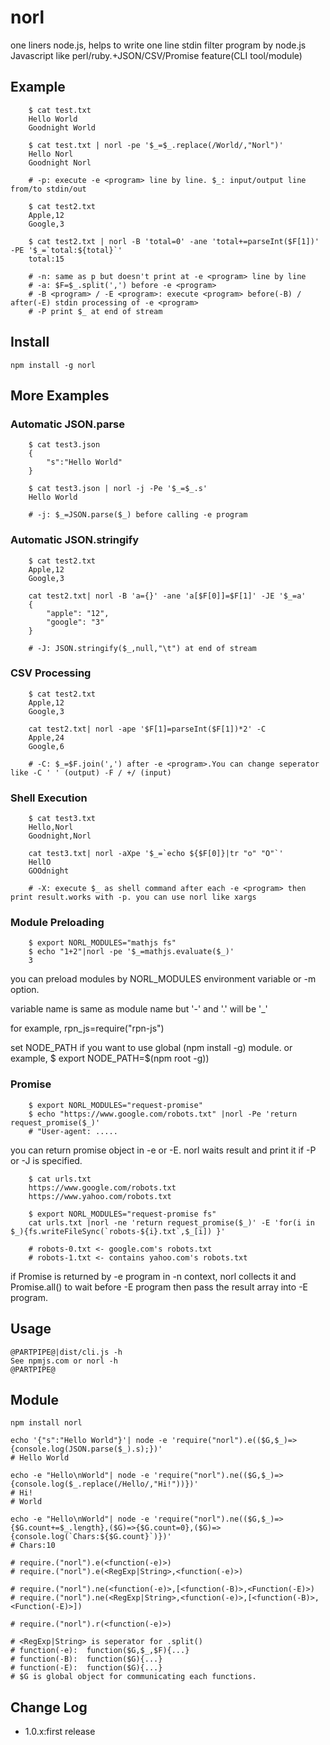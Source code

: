 norl
==========

one liners node.js, helps to write one line stdin filter program by node.js Javascript like perl/ruby.+JSON/CSV/Promise feature(CLI tool/module)

## Example

```
	$ cat test.txt
	Hello World
	Goodnight World

	$ cat test.txt | norl -pe '$_=$_.replace(/World/,"Norl")'
	Hello Norl
	Goodnight Norl

	# -p: execute -e <program> line by line. $_: input/output line from/to stdin/out

	$ cat test2.txt
	Apple,12
	Google,3

	$ cat test2.txt | norl -B 'total=0' -ane 'total+=parseInt($F[1])' -PE '$_=`total:${total}`'
	total:15

	# -n: same as p but doesn't print at -e <program> line by line
	# -a: $F=$_.split(',') before -e <program>
	# -B <program> / -E <program>: execute <program> before(-B) / after(-E) stdin processing of -e <program>
	# -P print $_ at end of stream
```

## Install

```
npm install -g norl
```

## More Examples

### Automatic JSON.parse 

```
	$ cat test3.json
	{
		"s":"Hello World"
	}

	$ cat test3.json | norl -j -Pe '$_=$_.s'
	Hello World

	# -j: $_=JSON.parse($_) before calling -e program 
```

### Automatic JSON.stringify 

```
	$ cat test2.txt
	Apple,12
	Google,3

	cat test2.txt| norl -B 'a={}' -ane 'a[$F[0]]=$F[1]' -JE '$_=a'
	{
		"apple": "12",
		"google": "3"
	}

	# -J: JSON.stringify($_,null,"\t") at end of stream
```

### CSV Processing

```
	$ cat test2.txt
	Apple,12
	Google,3

	cat test2.txt| norl -ape '$F[1]=parseInt($F[1])*2' -C
	Apple,24
	Google,6

	# -C: $_=$F.join(',') after -e <program>.You can change seperator like -C ' ' (output) -F / +/ (input)
```

### Shell Execution

```
	$ cat test3.txt
	Hello,Norl
	Goodnight,Norl

	cat test3.txt| norl -aXpe '$_=`echo ${$F[0]}|tr "o" "O"`'
	HellO
	GOOdnight

	# -X: execute $_ as shell command after each -e <program> then print result.works with -p. you can use norl like xargs
```


### Module Preloading

```
	$ export NORL_MODULES="mathjs fs"
	$ echo "1+2"|norl -pe '$_=mathjs.evaluate($_)' 
	3

```

you can preload modules by NORL_MODULES environment variable or -m option.

variable name is same as module name but '-' and '.' will be '_'

for example, rpn_js=require("rpn-js")

set NODE_PATH if you want to use global (npm install -g) module.  or example, $ export NODE_PATH=$(npm root -g))

### Promise

```
	$ export NORL_MODULES="request-promise"
	$ echo "https://www.google.com/robots.txt" |norl -Pe 'return request_promise($_)'
	# "User-agent: ..... 
```
you can return promise object in -e  or -E. norl waits result and print it if -P or -J is specified.

```
	$ cat urls.txt
	https://www.google.com/robots.txt
	https://www.yahoo.com/robots.txt

	$ export NORL_MODULES="request-promise fs"
	cat urls.txt |norl -ne 'return request_promise($_)' -E 'for(i in $_){fs.writeFileSync(`robots-${i}.txt`,$_[i]) }'

	# robots-0.txt <- google.com's robots.txt
	# robots-1.txt <- contains yahoo.com's robots.txt
```

if Promise is returned by -e program in -n context, norl collects it and Promise.all() to wait before -E program then pass the result array into -E program.

## Usage

```
@PARTPIPE@|dist/cli.js -h
See npmjs.com or norl -h
@PARTPIPE@
```

## Module

```
npm install norl

echo '{"s":"Hello World"}'| node -e 'require("norl").e(($G,$_)=>{console.log(JSON.parse($_).s);})'
# Hello World

echo -e "Hello\nWorld"| node -e 'require("norl").ne(($G,$_)=>{console.log($_.replace(/Hello/,"Hi!"))})'
# Hi!
# World

echo -e "Hello\nWorld"| node -e 'require("norl").ne(($G,$_)=>{$G.count+=$_.length},($G)=>{$G.count=0},($G)=>{console.log(`Chars:${$G.count}`)})'
# Chars:10

# require.("norl").e(<function(-e)>)
# require.("norl").e(<RegExp|String>,<function(-e)>)

# require.("norl").ne(<function(-e)>,[<function(-B)>,<Function(-E)>)
# require.("norl").ne(<RegExp|String>,<function(-e)>,[<function(-B)>,<Function(-E)>])

# require.("norl").r(<function(-e)>)

# <RegExp|String> is seperator for .split() 
# function(-e):  function($G,$_,$F){...} 
# function(-B):  function($G){...} 
# function(-E):  function($G){...} 
# $G is global object for communicating each functions.
```
## Change Log

- 1.0.x:first release
